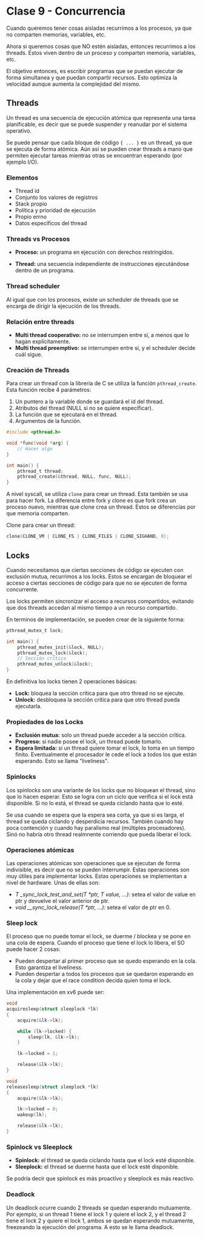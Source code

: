 # Clase 9 - Concurrencia

Cuando queremos tener cosas aisladas recurrimos a los procesos, ya que no comparten memorias, variables, etc.

Ahora si queremos cosas que NO estén aisladas, entonces recurrimos a los threads. Estos viven dentro de un proceso y comparten memoria, variables, etc.

El objetivo entonces, es escribir programas que se puedan ejecutar de forma simultanea y que puedan compartir recursos. Esto optimiza la velocidad aunque aumenta la complejidad del mismo.

## Threads

Un thread es una secuencia de ejecución atómica que representa una tarea planificable, es decir que se puede suspender y reanudar por el sistema operativo.

Se puede pensar que cada bloque de código `{ ... }` es un thread, ya que se ejecuta de forma atómica. Aún así se pueden crear threads a mano que permiten ejecutar tareas mientras otras se encuentran esperando (por ejemplo I/O).

### Elementos

- Thread id
- Conjunto los valores de registros
- Stack propio
- Política y prioridad de ejecución
- Propio errno
- Datos específicos del thread

### Threads vs Procesos

- **Proceso:** un programa en ejecución con
derechos restringidos.

- **Thread:** una secuencia independiente de
instrucciones ejecutándose dentro de un
programa.

### Thread scheduler

Al igual que con los procesos, existe un scheduler de threads que se encarga de dirigir la ejecución de los threads.

### Relación entre threads

- **Multi thread cooperativo:** no se interrumpen entre sí, a menos que lo hagan explícitamente.
- **Multi thread preemptivo:** se interrumpen entre sí, y el scheduler decide cuál sigue.

### Creación de Threads

Para crear un thread con la librería de C se utiliza la función `pthread_create`. Esta función recibe 4 parámetros:

1. Un puntero a la variable donde se guardará el id del thread.
2. Atributos del thread (NULL si no se quiere especificar).
3. La función que se ejecutará en el thread.
4. Argumentos de la función.

```c
#include <pthread.h>

void *func(void *arg) {
    // Hacer algo
}

int main() {
    pthread_t thread;
    pthread_create(&thread, NULL, func, NULL);
}
```

A nivel syscall, se utiliza `clone` para crear un thread. Esta también se usa para hacer fork. La diferencia entre fork y clone es que fork crea un proceso nuevo, mientras que clone crea un thread. Estos se diferencias por que memoria comparten.

Clone para crear un thread:

```C
clone(CLONE_VM | CLONE_FS | CLONE_FILES | CLONE_SIGHAND, 0);
```

## Locks

Cuando necesitamos que ciertas secciones de código se ejecuten con exclusión mutua, recurrimos a los locks. Estos se encargan de bloquear el acceso a ciertas secciones de código para que no se ejecuten de forma concurrente.

Los locks permiten sincronizar el acceso a recursos compartidos, evitando que dos threads accedan al mismo tiempo a un recurso compartido.

En terminos de implementación, se pueden crear de la siguiente forma:

```c
pthread_mutex_t lock;

int main() {
    pthread_mutex_init(&lock, NULL);
    pthread_mutex_lock(&lock);
    // Sección crítica
    pthread_mutex_unlock(&lock);
}
```

En definitiva los locks tienen 2 operaciones básicas:

- **Lock:** bloquea la sección crítica para que otro thread no se ejecute.
- **Unlock:** desbloquea la sección crítica para que otro thread pueda ejecutarla.

### Propiedades de los Locks

- **Exclusión mutua:** solo un thread puede acceder a la sección crítica.
- **Progreso:** si nadie posee el lock, un thread puede tomarlo.
- **Espera limitada:** si un thread quiere tomar el lock, lo toma en un tiempo finito. Eventualmente el procesador le cede el lock a todos los que están esperando. Esto se llama "liveliness".

### Spinlocks

Los spinlocks son una variante de los locks que no bloquean el thread, sino que lo hacen esperar. Esto se logra con un ciclo que verifica si el lock está disponible. Si no lo está, el thread se queda ciclando hasta que lo esté.

Se usa cuando se espera que la espera sea corta, ya que si es larga, el thread se queda ciclando y desperdicia recursos. También cuando hay poca contención y cuando hay paralismo real (múltiples procesadores). Sinó no habría otro thread realmnente corriendo que pueda liberar el lock.

### Operaciones atómicas

Las operaciones atómicas son operaciones que se ejecutan de forma indivisible, es decir que no se pueden interrumpir. Estas operaciones son muy útiles para implementar locks. Estas operaciones se implementan a nivel de hardware. Unas de ellas son:

- *T _sync_lock_test_and_set(T \*ptr, T value, ...):* setea el valor de value en ptr y devuelve el valor anterior de ptr.
- *void __sync_lock_release(T \*ptr, ...):* setea el valor de ptr en 0.

### Sleep lock

El proceso que no puede tomar el lock, se duerme / blockea y se pone en una cola de espera. Cuando el proceso que tiene el lock lo libera, el SO puede hacer 2 cosas:

- Pueden despertar al primer proceso que se quedo esperando en la cola. Esto garantiza el liveliness.
- Pueden despertar a todos los procesos que se quedaron esperando en la cola y dejar que el race condition decida quien toma el lock.

Una implementación en xv6 puede ser:

```c
void
acquiresleep(struct sleeplock *lk)
{
    acquire(&lk->lk);

    while (lk->locked) {
        sleep(lk, &lk->lk);
    }

    lk->locked = 1;

    release(&lk->lk);
}

void
releasesleep(struct sleeplock *lk)
{
    acquire(&lk->lk);

    lk->locked = 0;
    wakeup(lk);

    release(&lk->lk);
}
```

### Spinlock vs Sleeplock

- **Spinlock:** el thread se queda ciclando hasta que el lock esté disponible.
- **Sleeplock:** el thread se duerme hasta que el lock esté disponible.

Se podría decir que spinlock es más proactivo y sleeplock es más reactivo.

### Deadlock

Un deadlock ocurre cuando 2 threads se quedan esperando mutuamente. Por ejemplo, si un thread 1 tiene el lock 1 y quiere el lock 2, y el thread 2 tiene el lock 2 y quiere el lock 1, ambos se quedan esperando mutuamente, freezeando la ejecución del programa. A esto se le llama deadlock.
